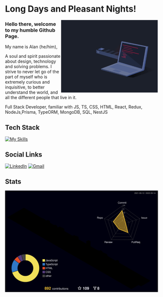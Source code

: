 # Long Days and Pleasant Nights!

<div>
  <img align="right" alt="coding gif" width="320px" src="./assets/coding_gif_v2.gif"/>
</div>

### Hello there, welcome to my humble Github Page.

My name is Alan (he/him),

A soul and spirit passionate about design, technology and solving problems.
I strive to never let go of the part of myself who is extremely curious and inquisitive, to better understand the world, and all the different people that live in it.

Full Stack Developer, familiar with JS, TS, CSS, HTML, React, Redux, NodeJs,Prisma, TypeORM, MongoDB, SQL, NestJS

## Tech Stack

[![My Skills](https://skills.thijs.gg/icons?i=html,css,js,ts,react,nodejs,mongodb,prisma,mysql,postgres,figma,docker)](https://skills.thijs.gg)

## Social Links

[![LinkedIn](https://img.shields.io/badge/linkedin-%230077B5.svg?style=for-the-badge&logo=linkedin&logoColor=white)](https://www.linkedin.com/in/alan-de-andrade/) [![Gmail](https://img.shields.io/badge/Gmail-D14836?style=for-the-badge&logo=gmail&logoColor=white)](mailto:alanaa92@gmail.com)

## Stats

![](./profile-3d-contrib/profile-night-rainbow.svg)

<!--
**Alan-A-Andrade/Alan-A-Andrade** is a ✨ _special_ ✨ repository because its `README.md` (this file) appears on your GitHub profile.

Here are some ideas to get you started:

- 🔭 I’m currently working on ...
- 🌱 I’m currently learning ...
- 👯 I’m looking to collaborate on ...
- 🤔 I’m looking for help with ...
- 💬 Ask me about ...
- 📫 How to reach me: ...
- 😄 Pronouns: ...
- ⚡ Fun fact: ...
  -->
